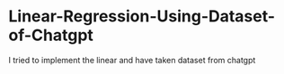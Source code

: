 # Linear-Regression-Using-Dataset-of-Chatgpt
I tried to implement the linear and have taken dataset from chatgpt 
